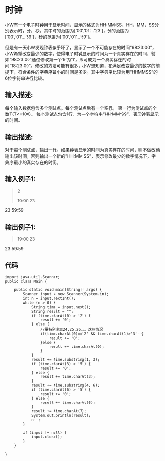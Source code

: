 # 时钟 #
小W有一个电子时钟用于显示时间，显示的格式为HH:MM:SS，HH，MM，SS分别表示时，分，秒。其中时的范围为[‘00’,‘01’…‘23’]，分的范围为[‘00’,‘01’…‘59’]，秒的范围为[‘00’,‘01’…‘59’]。

但是有一天小W发现钟表似乎坏了，显示了一个不可能存在的时间“98:23:00”，小W希望改变最少的数字，使得电子时钟显示的时间为一个真实存在的时间，譬如“98:23:00”通过修改第一个’9’为’1’，即可成为一个真实存在的时间“18:23:00”。修改的方法可能有很多，小W想知道，在满足改变最少的数字的前提下，符合条件的字典序最小的时间是多少。其中字典序比较为用“HHMMSS”的6位字符串进行比较。

## 输入描述: ##
每个输入数据包含多个测试点。每个测试点后有一个空行。 第一行为测试点的个数T(T<=100)。 每个测试点包含1行，为一个字符串”HH:MM:SS”，表示钟表显示的时间。


## 输出描述: ##
对于每个测试点，输出一行。如果钟表显示的时间为真实存在的时间，则不做改动输出该时间，否则输出一个新的”HH:MM:SS”，表示修改最少的数字情况下，字典序最小的真实存在的时间。

## 输入例子1: ##
>2
>
>19:90:23
>
23:59:59

## 输出例子1: ##
>19:00:23
>
23:59:59

## 代码 ##
	import java.util.Scanner;
	public class Main {
	
		public static void main(String[] args) {
			Scanner input = new Scanner(System.in);
			int n = input.nextInt();
			while (n > 0) {
				String time = input.next();
				String result = "";
				if (time.charAt(0) > '2') {
					result += '0';
				} else {
					//要特别注意24,25,26.。。这些情况
					if(time.charAt(0)=='2' && time.charAt(1)>'3') {
						result += '0';
					}else {
						result += time.charAt(0);
					}
				}
				result += time.substring(1, 3);
				if (time.charAt(3) > '5') {
					result += '0';
				} else {
					result += time.charAt(3);
				}
				result += time.substring(4, 6);
				if (time.charAt(6) > '5') {
					result += '0';
				} else {
					result += time.charAt(6);
				}
				result += time.charAt(7);
				System.out.println(result);
				n--;
			}
	
			if (input != null) {
				input.close();
			}
		}
	
	}